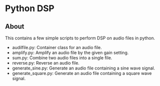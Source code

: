# Python DSP

## About
This contains a few simple scripts to perform DSP on audio files in python.

* audilfile.py: Container class for an audio file.
* amplify.py: Amplify an audio file by the given gain setting.
* sum.py: Combine two audio files into a single file.
* reverse.py: Reverse an audio file.
* generate_sine.py: Generate an audio file containing a sine wave signal.
* generate_square.py: Generate an audio file containing a square wave signal.


